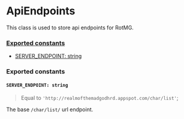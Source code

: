 # ApiEndpoints
This class is used to store api endpoints for RotMG.

### [Exported constants](#exported-constants)
 + [SERVER_ENDPOINT: string](server_endpoint-string)

### Exported constants
#### `SERVER_ENDPOINT: string`
 > Equal to `'http://realmofthemadgodhrd.appspot.com/char/list'`;

The base `/char/list/` url endpoint.
